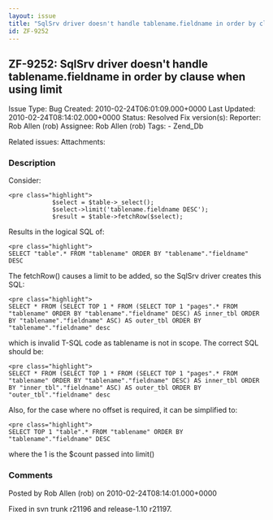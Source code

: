 ```yaml
---
layout: issue
title: "SqlSrv driver doesn't handle tablename.fieldname in order by clause when using limit"
id: ZF-9252
---
```


ZF-9252: SqlSrv driver doesn't handle tablename.fieldname in order by clause when using limit
---------------------------------------------------------------------------------------------

 Issue Type: Bug Created: 2010-02-24T06:01:09.000+0000 Last Updated: 2010-02-24T08:14:02.000+0000 Status: Resolved Fix version(s): 
 Reporter:  Rob Allen (rob)  Assignee:  Rob Allen (rob)  Tags: - Zend\_Db
 
 Related issues: 
 Attachments: 
### Description

Consider:

 
    <pre class="highlight">
                $select = $table->_select();
                $select->limit('tablename.fieldname DESC');
                $result = $table->fetchRow($select);


Results in the logical SQL of:

 
    <pre class="highlight">
    SELECT "table".* FROM "tablename" ORDER BY "tablename"."fieldname" DESC


The fetchRow() causes a limit to be added, so the SqlSrv driver creates this SQL:

 
    <pre class="highlight">
    SELECT * FROM (SELECT TOP 1 * FROM (SELECT TOP 1 "pages".* FROM "tablename" ORDER BY "tablename"."fieldname" DESC) AS inner_tbl ORDER BY "tablename"."fieldname" ASC) AS outer_tbl ORDER BY "tablename"."fieldname" desc


which is invalid T-SQL code as tablename is not in scope. The correct SQL should be:

 
    <pre class="highlight">
    SELECT * FROM (SELECT TOP 1 * FROM (SELECT TOP 1 "pages".* FROM "tablename" ORDER BY "tablename"."fieldname" DESC) AS inner_tbl ORDER BY "inner_tbl"."fieldname" ASC) AS outer_tbl ORDER BY "outer_tbl"."fieldname" desc


Also, for the case where no offset is required, it can be simplified to:

 
    <pre class="highlight">
    SELECT TOP 1 "table".* FROM "tablename" ORDER BY "tablename"."fieldname" DESC


where the 1 is the $count passed into limit()

 

 

### Comments

Posted by Rob Allen (rob) on 2010-02-24T08:14:01.000+0000

Fixed in svn trunk r21196 and release-1.10 r21197.

 

 